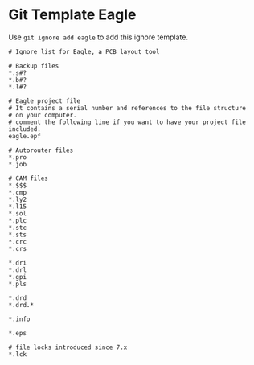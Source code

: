 Git Template Eagle
===

Use `git ignore add eagle` to add this ignore template.

```
# Ignore list for Eagle, a PCB layout tool

# Backup files
*.s#?
*.b#?
*.l#?

# Eagle project file
# It contains a serial number and references to the file structure
# on your computer.
# comment the following line if you want to have your project file included.
eagle.epf

# Autorouter files
*.pro
*.job

# CAM files
*.$$$
*.cmp
*.ly2
*.l15
*.sol
*.plc
*.stc
*.sts
*.crc
*.crs

*.dri
*.drl
*.gpi
*.pls

*.drd
*.drd.*

*.info

*.eps

# file locks introduced since 7.x
*.lck

```
